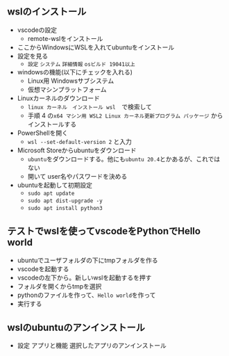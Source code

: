 ## wslのインストール
- vscodeの設定
  - remote-wslをインストール
- ここからWindowsにWSLを入れてubuntuをインストール
- 設定を見る
  - `設定` `システム` `詳細情報` `osビルド 19041以上` 
- windowsの機能(以下にチェックを入れる)
  - Linux用 Windowsサブシステム
  - 仮想マシンプラットフォーム
- Linuxカーネルのダウンロード
  - `linux カーネル　インストール wsl`　で検索して 
  - 手順 4 の`x64 マシン用 WSL2 Linux カーネル更新プログラム パッケージ` からインストールする  
- PowerShellを開く
  - `wsl --set-default-version 2` と入力 
- Microsoft Storeからubuntuをダウンロード
  - `ubuntu`をダウンロードする。他にも`ubuntu 20.4`とかあるが、これではない
  - 開いて user名やパスワードを決める 
- ubuntuを起動して初期設定
  - `sudo apt update`
  - `sudo apt dist-upgrade -y`
  - `sudo apt install python3`

## テストでwslを使ってvscodeをPythonでHello world
- ubuntuでユーザフォルダの下にtmpフォルダを作る
- vscodeを起動する
- vscodeの左下から。新しいwslを起動するを押す
- フォルダを開くからtmpを選択
- pythonのファイルを作って、`Hello world`を作って
- 実行する

## wslのubuntuのアンインストール
- 設定 アプリと機能 選択したアプリのアンインストール 

